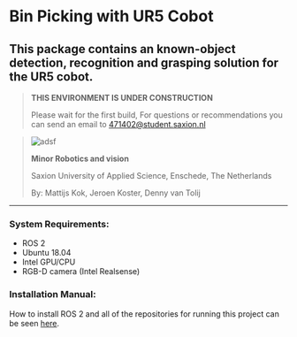 # Bin Picking with UR5 Cobot

## This package contains an known-object detection, recognition and grasping solution for the UR5 cobot. 

> **THIS ENVIRONMENT IS UNDER CONSTRUCTION**
> 
> Please wait for the first build,
> For questions or recommendations you can send an email to 471402@student.saxion.nl


>![adsf](https://user-images.githubusercontent.com/79080234/118650396-b4485d80-b7e4-11eb-8b47-f03d05e061ab.png)
>
>**Minor Robotics and vision**
>
>Saxion University of Applied Science, Enschede, The Netherlands
>
>By: Mattijs Kok, Jeroen Koster, Denny van Tolij
___


### System Requirements:

- ROS 2
- Ubuntu 18.04
- Intel GPU/CPU
- RGB-D camera (Intel Realsense)

### Installation Manual:

How to install ROS 2 and all of the repositories for running this project can be seen [here](https://github.com/mattijsk14/BinPicking/tree/main/Installation).
